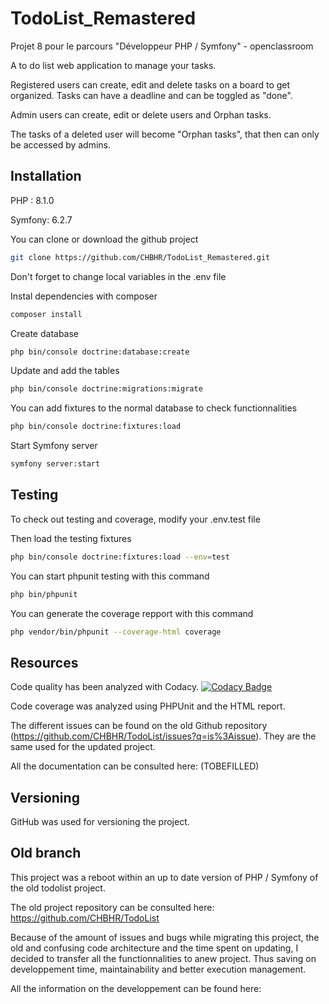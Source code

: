 # TodoList_Remastered

Projet 8 pour le parcours "Développeur PHP / Symfony" - openclassroom

A to do list web application to manage your tasks.

Registered users can create, edit and delete tasks on a board to get organized. 
Tasks can have a deadline and can be toggled as "done".

Admin users can create, edit or delete users and Orphan tasks.

The tasks of a deleted user will become "Orphan tasks", that then can only be accessed by admins.

## Installation

PHP : 8.1.0

Symfony: 6.2.7

You can clone or download the github project

```bash
git clone https://github.com/CHBHR/TodoList_Remastered.git
```
Don't forget to change local variables in the .env file

Instal dependencies with composer

```bash
composer install
```
Create database

```bash
php bin/console doctrine:database:create
```

Update and add the tables

```bash
php bin/console doctrine:migrations:migrate
```
You can add fixtures to the normal database to check functionnalities

```bash
php bin/console doctrine:fixtures:load
```

Start Symfony server

```bash
symfony server:start
```
## Testing

To check out testing and coverage, modify your .env.test file

Then load the testing fixtures

```bash
php bin/console doctrine:fixtures:load --env=test
```

You can start phpunit testing with this command
```bash
php bin/phpunit
```

You can generate the coverage repport with this command
```bash
php vendor/bin/phpunit --coverage-html coverage
```

## Resources

Code quality has been analyzed with Codacy.
[![Codacy Badge](https://app.codacy.com/project/badge/Grade/818ec0ea00c64315adf9d17d55a2f404)](https://app.codacy.com/gh/CHBHR/TodoList_Remastered/dashboard?utm_source=gh&utm_medium=referral&utm_content=&utm_campaign=Badge_grade)

Code coverage was analyzed using PHPUnit and the HTML report.

The different issues can be found on the old Github repository (https://github.com/CHBHR/TodoList/issues?q=is%3Aissue).
They are the same used for the updated project.

All the documentation can be consulted here: (TOBEFILLED)

## Versioning

GitHub was used for versioning the project.

## Old branch

This project was a reboot within an up to date version of PHP / Symfony of the old todolist project.

The old project repository can be consulted here:
https://github.com/CHBHR/TodoList

Because of the amount of issues and bugs while migrating this project, the old and confusing code architecture and the time spent on updating, I decided to transfer all the functionnalities to anew project.
Thus saving on developpement time, maintainability and better execution management.

All the information on the developpement can be found here:
